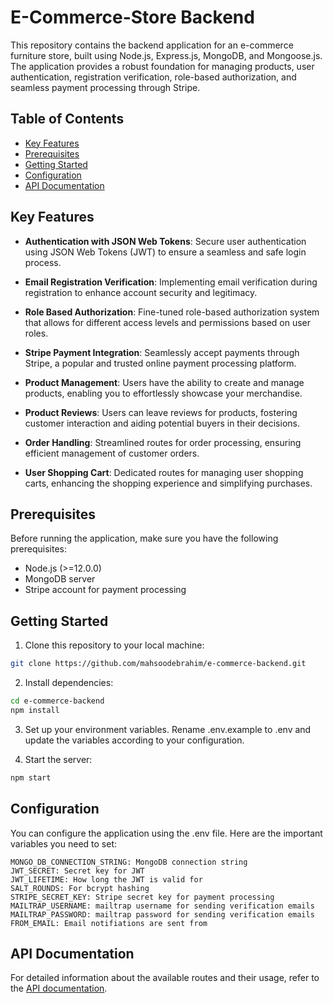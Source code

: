 # E-Commerce-Store Backend

This repository contains the backend application for an e-commerce furniture store, built using Node.js, Express.js, MongoDB, and Mongoose.js. The application provides a robust foundation for managing products, user authentication, registration verification, role-based authorization, and seamless payment processing through Stripe.

## Table of Contents

- [Key Features](#key-features)
- [Prerequisites](#prerequisites)
- [Getting Started](#getting-started)
- [Configuration](#configuration)
- [API Documentation](#api-documentation)

## Key Features

- **Authentication with JSON Web Tokens**: Secure user authentication using JSON Web Tokens (JWT) to ensure a seamless and safe login process.

- **Email Registration Verification**: Implementing email verification during registration to enhance account security and legitimacy.

- **Role Based Authorization**: Fine-tuned role-based authorization system that allows for different access levels and permissions based on user roles.

- **Stripe Payment Integration**: Seamlessly accept payments through Stripe, a popular and trusted online payment processing platform.

- **Product Management**: Users have the ability to create and manage products, enabling you to effortlessly showcase your merchandise.

- **Product Reviews**: Users can leave reviews for products, fostering customer interaction and aiding potential buyers in their decisions.

- **Order Handling**: Streamlined routes for order processing, ensuring efficient management of customer orders.

- **User Shopping Cart**: Dedicated routes for managing user shopping carts, enhancing the shopping experience and simplifying purchases.

## Prerequisites

Before running the application, make sure you have the following prerequisites:

- Node.js (>=12.0.0)
- MongoDB server
- Stripe account for payment processing

## Getting Started

1. Clone this repository to your local machine:

```bash
git clone https://github.com/mahsoodebrahim/e-commerce-backend.git
```

2. Install dependencies:

```bash
cd e-commerce-backend
npm install
```

3. Set up your environment variables. Rename .env.example to .env and update the variables according to your configuration.

4. Start the server:

```bash
npm start
```

## Configuration

You can configure the application using the .env file. Here are the important variables you need to set:

    MONGO_DB_CONNECTION_STRING: MongoDB connection string
    JWT_SECRET: Secret key for JWT
    JWT_LIFETIME: How long the JWT is valid for
    SALT_ROUNDS: For bcrypt hashing
    STRIPE_SECRET_KEY: Stripe secret key for payment processing
    MAILTRAP_USERNAME: mailtrap username for sending verification emails
    MAILTRAP_PASSWORD: mailtrap password for sending verification emails
    FROM_EMAIL: Email notifiations are sent from

## API Documentation

For detailed information about the available routes and their usage, refer to the [API documentation](https://documenter.getpostman.com/view/20359081/2s9Xy5KpzT).
